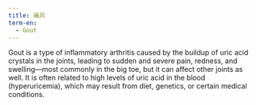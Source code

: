 ```yaml
---
title: 痛风
term-en:
  - Gout
---
```

Gout is a type of inflammatory arthritis caused by the buildup of uric acid crystals in the joints, leading to sudden and severe pain, redness, and swelling—most commonly in the big toe, but it can affect other joints as well. It is often related to high levels of uric acid in the blood (hyperuricemia), which may result from diet, genetics, or certain medical conditions.
